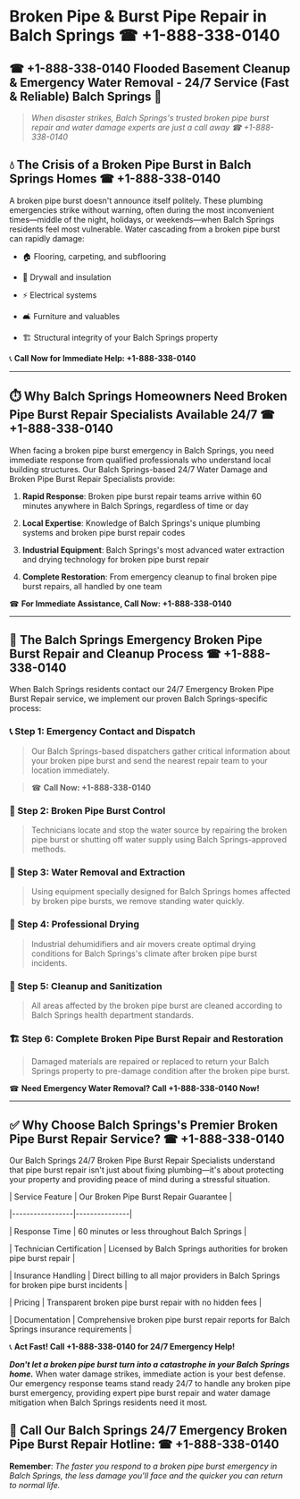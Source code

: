 # Broken Pipe & Burst Pipe Repair in Balch Springs ☎ +1-888-338-0140  
## ☎ +1-888-338-0140 Flooded Basement Cleanup & Emergency Water Removal - 24/7 Service (Fast & Reliable) Balch Springs 🚨  

> *When disaster strikes, Balch Springs's trusted broken pipe burst repair and water damage experts are just a call away ☎ +1-888-338-0140*  

## 💧 The Crisis of a Broken Pipe Burst in Balch Springs Homes ☎ +1-888-338-0140  

A broken pipe burst doesn't announce itself politely. These plumbing emergencies strike without warning, often during the most inconvenient times—middle of the night, holidays, or weekends—when Balch Springs residents feel most vulnerable. Water cascading from a broken pipe burst can rapidly damage:  

* 🏠 Flooring, carpeting, and subflooring  
* 🧱 Drywall and insulation  
* ⚡ Electrical systems  
* 🛋️ Furniture and valuables  
* 🏗️ Structural integrity of your Balch Springs property  

📞 **Call Now for Immediate Help: +1-888-338-0140**  

---  

## ⏱️ Why Balch Springs Homeowners Need Broken Pipe Burst Repair Specialists Available 24/7 ☎ +1-888-338-0140  

When facing a broken pipe burst emergency in Balch Springs, you need immediate response from qualified professionals who understand local building structures. Our Balch Springs-based 24/7 Water Damage and Broken Pipe Burst Repair Specialists provide:  

1. **Rapid Response**: Broken pipe burst repair teams arrive within 60 minutes anywhere in Balch Springs, regardless of time or day  
2. **Local Expertise**: Knowledge of Balch Springs's unique plumbing systems and broken pipe burst repair codes  
3. **Industrial Equipment**: Balch Springs's most advanced water extraction and drying technology for broken pipe burst repair  
4. **Complete Restoration**: From emergency cleanup to final broken pipe burst repairs, all handled by one team  

☎ **For Immediate Assistance, Call Now: +1-888-338-0140**  

---  

## 🔧 The Balch Springs Emergency Broken Pipe Burst Repair and Cleanup Process ☎ +1-888-338-0140  

When Balch Springs residents contact our 24/7 Emergency Broken Pipe Burst Repair service, we implement our proven Balch Springs-specific process:  

### 📞 Step 1: Emergency Contact and Dispatch  
> Our Balch Springs-based dispatchers gather critical information about your broken pipe burst and send the nearest repair team to your location immediately.  
> ☎ **Call Now: +1-888-338-0140**  

### 🚿 Step 2: Broken Pipe Burst Control  
> Technicians locate and stop the water source by repairing the broken pipe burst or shutting off water supply using Balch Springs-approved methods.  

### 🌊 Step 3: Water Removal and Extraction  
> Using equipment specially designed for Balch Springs homes affected by broken pipe bursts, we remove standing water quickly.  

### 💨 Step 4: Professional Drying  
> Industrial dehumidifiers and air movers create optimal drying conditions for Balch Springs's climate after broken pipe burst incidents.  

### 🧼 Step 5: Cleanup and Sanitization  
> All areas affected by the broken pipe burst are cleaned according to Balch Springs health department standards.  

### 🏗️ Step 6: Complete Broken Pipe Burst Repair and Restoration  
> Damaged materials are repaired or replaced to return your Balch Springs property to pre-damage condition after the broken pipe burst.  

☎ **Need Emergency Water Removal? Call +1-888-338-0140 Now!**  

---  

## ✅ Why Choose Balch Springs's Premier Broken Pipe Burst Repair Service? ☎ +1-888-338-0140  

Our Balch Springs 24/7 Broken Pipe Burst Repair Specialists understand that pipe burst repair isn't just about fixing plumbing—it's about protecting your property and providing peace of mind during a stressful situation.  

| Service Feature | Our Broken Pipe Burst Repair Guarantee |  
|-----------------|---------------|  
| Response Time | 60 minutes or less throughout Balch Springs |  
| Technician Certification | Licensed by Balch Springs authorities for broken pipe burst repair |  
| Insurance Handling | Direct billing to all major providers in Balch Springs for broken pipe burst incidents |  
| Pricing | Transparent broken pipe burst repair with no hidden fees |  
| Documentation | Comprehensive broken pipe burst repair reports for Balch Springs insurance requirements |  

📞 **Act Fast! Call +1-888-338-0140 for 24/7 Emergency Help!**  

***Don't let a broken pipe burst turn into a catastrophe in your Balch Springs home.*** When water damage strikes, immediate action is your best defense. Our emergency response teams stand ready 24/7 to handle any broken pipe burst emergency, providing expert pipe burst repair and water damage mitigation when Balch Springs residents need it most.  

## 📱 Call Our Balch Springs 24/7 Emergency Broken Pipe Burst Repair Hotline: ☎ +1-888-338-0140  

**Remember**: *The faster you respond to a broken pipe burst emergency in Balch Springs, the less damage you'll face and the quicker you can return to normal life.*